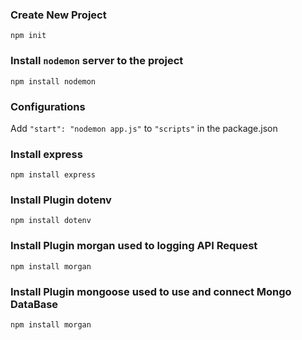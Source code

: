 ### Create New Project
`npm init`

### Install `nodemon` server to the project
`npm install nodemon`

### Configurations
Add `"start": "nodemon app.js"` to `"scripts"` in the package.json

### Install express
`npm install express`


### Install Plugin dotenv
`npm install dotenv`

### Install Plugin morgan used to logging API Request
`npm install morgan`


### Install Plugin mongoose used to use and connect Mongo DataBase
`npm install morgan`